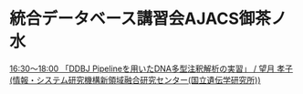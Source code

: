# 統合データベース講習会AJACS御茶ノ水
[16:30～18:00 「DDBJ Pipelineを用いたDNA多型注釈解析の実習」 / 望月 孝子 (情報・システム研究機構新領域融合研究センター(国立遺伝学研究所))](https://github.com/AJACS-training/AJACS53/blob/master/mochizuki/mochizuki.md)
